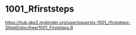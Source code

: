 # 1001_Rfirststeps

https://hub.gke2.mybinder.org/user/pquerols-1001_rfirststeps-3ltjjel0/doc/tree/1001_Firststeps.R
